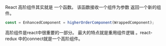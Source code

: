 React 高阶组件其实就是 一个函数。 该函数接收一个组件为参数 返回一个新的组件。

```javascript
const = EnhancedComponent = higherOrderComponent(WrappedComponent);
```

高阶组件是react中很重要的一部分。 最大的特点就是重用组件逻辑 。react-redux 中的connect就是一个高阶组件。